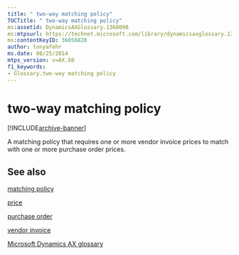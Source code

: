 ```yaml
---
title: " two-way matching policy"
TOCTitle: " two-way matching policy"
ms:assetid: DynamicsAXGlossary.1368090
ms:mtpsurl: https://technet.microsoft.com/library/dynamicsaxglossary.1368090(v=AX.60)
ms:contentKeyID: 36056820
author: tonyafehr
ms.date: 08/25/2014
mtps_version: v=AX.60
f1_keywords:
- Glossary.two-way matching policy
---
```


# two-way matching policy


[!INCLUDE[archive-banner](includes/archive-banner.md)]

A matching policy that requires one or more vendor invoice prices to match with one or more purchase order prices.

## See also

[matching policy](matching-policy.md)

[price](price.md)

[purchase order](purchase-order.md)

[vendor invoice](vendor-invoice.md)

[Microsoft Dynamics AX glossary](glossary/microsoft-dynamics-ax-glossary.md)

  


